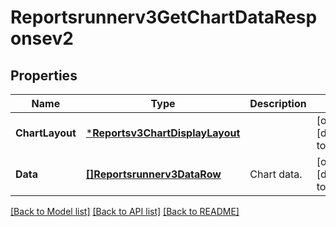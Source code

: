 # Reportsrunnerv3GetChartDataResponsev2

## Properties
Name | Type | Description | Notes
------------ | ------------- | ------------- | -------------
**ChartLayout** | [***Reportsv3ChartDisplayLayout**](reportsv3ChartDisplayLayout.md) |  | [optional] [default to null]
**Data** | [**[]Reportsrunnerv3DataRow**](reportsrunnerv3DataRow.md) | Chart data. | [optional] [default to null]

[[Back to Model list]](../README.md#documentation-for-models) [[Back to API list]](../README.md#documentation-for-api-endpoints) [[Back to README]](../README.md)

